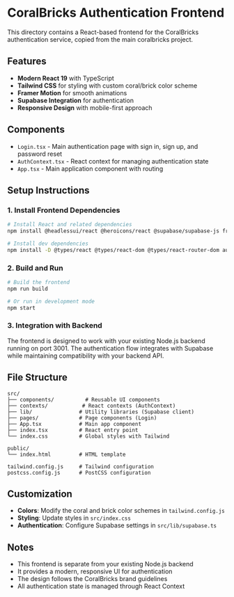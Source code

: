 # CoralBricks Authentication Frontend

This directory contains a React-based frontend for the CoralBricks authentication service, copied from the main coralbricks project.

## Features

- **Modern React 19** with TypeScript
- **Tailwind CSS** for styling with custom coral/brick color scheme
- **Framer Motion** for smooth animations
- **Supabase Integration** for authentication
- **Responsive Design** with mobile-first approach

## Components

- `Login.tsx` - Main authentication page with sign in, sign up, and password reset
- `AuthContext.tsx` - React context for managing authentication state
- `App.tsx` - Main application component with routing

## Setup Instructions

### 1. Install Frontend Dependencies

```bash
# Install React and related dependencies
npm install @headlessui/react @heroicons/react @supabase/supabase-js framer-motion react react-dom react-router-dom

# Install dev dependencies
npm install -D @types/react @types/react-dom @types/react-router-dom autoprefixer postcss tailwindcss typescript
```

### 2. Build and Run

```bash
# Build the frontend
npm run build

# Or run in development mode
npm start
```

### 3. Integration with Backend

The frontend is designed to work with your existing Node.js backend running on port 3001. The authentication flow integrates with Supabase while maintaining compatibility with your backend API.

## File Structure

```
src/
├── components/          # Reusable UI components
├── contexts/           # React contexts (AuthContext)
├── lib/               # Utility libraries (Supabase client)
├── pages/             # Page components (Login)
├── App.tsx            # Main app component
├── index.tsx          # React entry point
└── index.css          # Global styles with Tailwind

public/
└── index.html         # HTML template

tailwind.config.js     # Tailwind configuration
postcss.config.js      # PostCSS configuration
```

## Customization

- **Colors**: Modify the coral and brick color schemes in `tailwind.config.js`
- **Styling**: Update styles in `src/index.css`
- **Authentication**: Configure Supabase settings in `src/lib/supabase.ts`

## Notes

- This frontend is separate from your existing Node.js backend
- It provides a modern, responsive UI for authentication
- The design follows the CoralBricks brand guidelines
- All authentication state is managed through React Context 